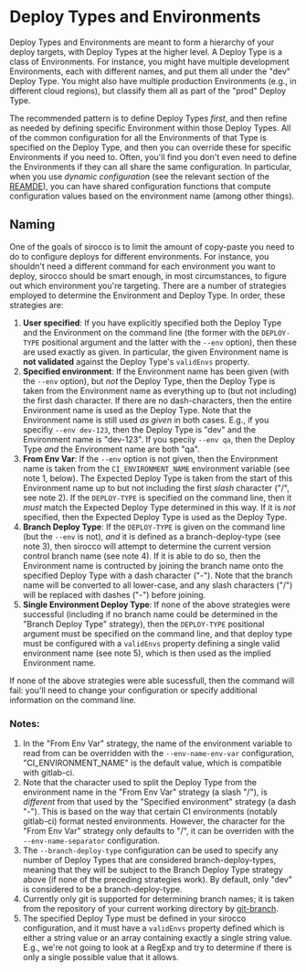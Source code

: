 # Deploy Types and Environments

Deploy Types and Environments are meant to form a hierarchy of your deploy targets, with Deploy Types
at the higher level. A Deploy Type is a class of Environments. For instance, you might have
multiple development Environments, each with different names, and put them all under the "dev"
Deploy Type. You might also have multiple production Environments (e.g., in different cloud regions),
but classify them all as part of the "prod" Deploy Type.

The recommended pattern is to define Deploy Types _first_, and then refine as needed by defining specific
Environment within those Deploy Types. All of the common configuration for all the Environments of that Type
is specified on the Deploy Type, and then you can override these for specific Environments if you need to.
Often, you'll find you don't even need to define the Environments if they can all share the same configuration.
In particular, when you use _dynamic configuration_ (see the relevant section of the [REAMDE](../README.md)), you
can have shared configuration functions that compute configuration values based on the environment name (among
other things).

## Naming

One of the goals of sirocco is to limit the amount of copy-paste you need to do to configure deploys for different
environments. For instance, you shouldn't need a different command for each environment you want to deploy, sirocco
should be smart enough, in most circumstances, to figure out which environment you're targeting. There are a number
of strategies employed to determine the Environment and Deploy Type. In order, these strategies are:

1. **User specified**: If you have explicitly specified both the Deploy Type and the Environment on the command line
   (the former with the `DEPLOY-TYPE` positional argument and the latter with the `--env` option), then these are used
   exactly as given. In particular, the given Environment name is **not validated** against the Deploy Type's
   `validEnvs` property.
2. **Specified environment**: If the Environment name has been given (with the `--env` option), but _not_ the Deploy Type,
   then the Deploy Type is taken from the Environment name as everything up to (but not including) the first dash character.
   If there are no dash-characters, then the entire Environment name is used as the Deploy Type. Note that the Environment
   name is still used _as given_ in both cases. E.g., if you specifiy `--env dev-123`, then the Deploy Type is "dev" and the
   Environment name is "dev-123". If you speciiy `--env qa`, then the Deploy Type _and_ the Environment name are both "qa".
3. **From Env Var**: If the `--env` option is not given, then the Environment name is taken from the `CI_ENVIRONMENT_NAME`
   environment variable (see note 1, below). The Expected Deploy Type is taken from the start of this Environment name
   up to but not including the first _slash_ character ("/", see note 2). If the `DEPLOY-TYPE` is specified on the command
   line, then it _must_ match the Expected Deploy Type determined in this way. If it is _not_ specified, then the Expected
   Deploy Type is used as the Deploy Type.
4. **Branch Deploy Type**: If the `DEPLOY-TYPE` is given on the command line (but the `--env` is not), _and_ it is defined
   as a branch-deploy-type (see note 3), then sirocco will attempt to determine the current version control branch name
   (see note 4). If it is able to do so, then the Environment name is contructed by joining the branch name onto the
   specified Deploy Type with a dash character ("-"). Note that the branch name will be converted to all lower-case, and
   any slash characters ("/") will be replaced with dashes ("-") before joining.
5. **Single Environment Deploy Type**: If none of the above strategies were successful (including if no branch name could
   be determined in the "Branch Deploy Type" strategy), then the `DEPLOY-TYPE` positional argument must be specified on
   the command line, and that deploy type must be configured with a `validEnvs` property defining a single valid environment
   name (see note 5), which is then used as the implied Environment name.

If none of the above strategies were able sucessfull, then the command will fail: you'll need to change your configuration or
specify additional information on the command line.

### Notes:

1. In the "From Env Var" strategy, the name of the environment variable to read from can be overridden with the `--env-name-env-var`
   configuration, "CI_ENVIRONMENT_NAME" is the default value, which is compatible with gitlab-ci.
2. Note that the character used to split the Deploy Type from the environment name in the "From Env Var" strategy (a slash "/"),
   is _different_ from that used by the "Specified environment" strategy (a dash "-"). This is based on the way that certain
   CI environments (notably gitlab-ci) format nested environments. However, the character for the "From Env Var" strategy
   only defaults to "/", it can be overriden with the `--env-name-separator` configuration.
3. The `--branch-deploy-type` configuration can be used to specify any number of Deploy Types that are considered branch-deploy-types,
   meaning that they will be subject to the Branch Deploy Type strategy above (if none of the preceding strategies work). By
   default, only "dev" is considered to be a branch-deploy-type.
4. Currently only git is supported for determining branch names; it is taken from the repository of your current working
   directory by [git-branch](https://www.npmjs.com/package/git-branch).
5. The specified Deploy Type must be defined in your sirocco configuration, and it must have a `validEnvs` property defined which
   is either a string value or an array containing exactly a single string value. E.g., we're not going to look at a RegExp and try
   to determine if there is only a single possible value that it allows.
